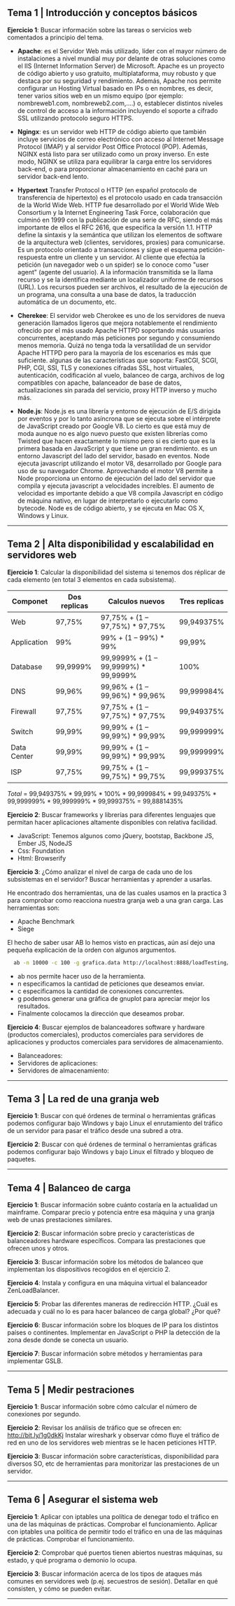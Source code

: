 ## Tema 1 | Introducción y conceptos básicos

**Ejercicio 1**: Buscar información sobre las tareas o servicios web comentados
a principio del tema.

  + **Apache**:  es el Servidor Web más utilizado, líder con el mayor número de
  instalaciones a nivel mundial muy por delante de otras soluciones como el IIS
  (Internet Information Server) de Microsoft. Apache es un proyecto de código
  abierto y uso gratuito, multiplataforma, muy robusto y que destaca por su
  seguridad y rendimiento. Además, Apache nos permite configurar un Hosting
  Virtual basado en IPs o en nombres, es decir, tener varios sitios web en un
  mismo equipo (por ejemplo: nombreweb1.com, nombreweb2.com,….) o, establecer
  distintos niveles de control de acceso a la información incluyendo el soporte
  a cifrado SSL utilizando protocolo seguro HTTPS.

  + **Ngingx**: es un servidor web HTTP de código abierto que también incluye
  servicios de correo electrónico con acceso al Internet Message Protocol (IMAP)
  y al servidor Post Office Protocol (POP). Además, NGINX está listo para ser
  utilizado como un proxy inverso. En este modo, NGINX se utiliza para equilibrar
  la carga entre los servidores back-end, o para proporcionar almacenamiento en
  caché para un servidor back-end lento.

  + **Hypertext** Transfer Protocol o HTTP (en español protocolo de transferencia
    de hipertexto) es el protocolo usado en cada transacción de la World Wide Web.
    HTTP fue desarrollado por el World Wide Web Consortium y la Internet
    Engineering Task Force, colaboración que culminó en 1999 con la publicación
    de una serie de RFC, siendo el más importante de ellos el RFC 2616, que
    especifica la versión 1.1. HTTP define la sintaxis y la semántica que
    utilizan los elementos de software de la arquitectura web (clientes,
    servidores, proxies) para comunicarse. Es un protocolo orientado a
    transacciones y sigue el esquema petición-respuesta entre un cliente y un
    servidor. Al cliente que efectúa la petición (un navegador web o un spider)
    se lo conoce como "user agent" (agente del usuario). A la información
    transmitida se la llama recurso y se la identifica mediante un localizador
    uniforme de recursos (URL). Los recursos pueden ser archivos, el resultado
    de la ejecución de un programa, una consulta a una base de datos, la
    traducción automática de un documento, etc.

  + **Cherekee**: El servidor web Cherokee es uno de los servidores de nueva
  generación llamados ligeros que mejora notablemente el rendimiento ofrecido
  por el más usado Apache HTTPD soportando más usuarios concurrentes, aceptando
  más peticiones por segundo y consumiendo menos memoria. Quizá no tenga toda la
  versatilidad de un servidor Apache HTTPD pero para la mayoría de los escenarios
  es más que suficiente. algunas de las características que soporta: FastCGI,
  SCGI, PHP, CGI, SSI, TLS y conexiones cifradas SSL, host virtuales,
  autenticación, codificación al vuelo, balanceo de carga, archivos de log
  compatibles con apache, balanceador de base de datos, actualizaciones sin
  parada del servicio, proxy HTTP inverso y mucho más.

  + **Node.js**: Node.js es una librería y entorno de ejecución de E/S dirigida
  por eventos y por lo tanto asíncrona que se ejecuta sobre el intérprete de
  JavaScript creado por Google V8. Lo cierto es que está muy de moda aunque no
  es algo nuevo puesto que existen librerías como Twisted que hacen exactamente
  lo mismo pero si es cierto que es la primera basada en JavaScript y que tiene
  un gran rendimiento.  es un entorno Javascript del lado del servidor, basado
  en eventos. Node ejecuta javascript utilizando el motor V8, desarrollado por
  Google para uso de su navegador Chrome. Aprovechando el motor V8 permite a
  Node proporciona un entorno de ejecución del lado del servidor que compila y
  ejecuta javascript a velocidades increíbles. El aumento de velocidad es
  importante debido a que V8 compila Javascript en código de máquina nativo, en
  lugar de interpretarlo o ejecutarlo como bytecode. Node es de código abierto,
  y se ejecuta en Mac OS X, Windows y Linux.


--------------------------------------------------------------------------------

## Tema 2 | Alta disponibilidad y escalabilidad en servidores web

**Ejercicio 1**:  Calcular la disponibilidad del sistema si tenemos dos réplicar
de cada elemento (en total 3 elementos en cada subsistema).

| Componet     | Dos replicas |  Calculos nuevos                         | Tres replicas |
|--------------| ------------ | ---------------------------------------- | ------------- |
| Web          | 97,75%       | 97,75% + (1 – 97,75%) * 97,75%           | 99,949375%    |
| Application  | 99%          | 99% + (1 – 99%) * 99%                    | 99,99%        |
| Database     | 99,9999%     | 99,9999% + (1 – 99,9999%) * 99,9999%     | 100%          |
| DNS          | 99,96%       | 99,96% + (1 – 99,96%) * 99,96%           | 99,999984%    |
| Firewall     | 97,75%       | 97,75% + (1 – 97,75%) * 97,75%           | 99,949375%    |
| Switch       | 99,99%       | 99,99% + (1 – 99,99%) * 99,99%           | 99,999999%    |
| Data Center  | 99,99%       | 99,99% + (1 – 99,99%) * 99,99%           | 99,999999%    |
| ISP          | 97,75%       | 99,75% + (1 – 99,75%) * 99,75%           | 99,999375%    |


_Total_ = 99,949375% \* 99,99% \* 100% \* 99,999984% \* 99,949375% \* 99,999999% \*
99,999999% \* 99,999375% = 99,8881435%

**Ejercicio 2**: Buscar frameworks y librerías para diferentes lenguajes que
permitan hacer aplicaciones altamente disponibles con relativa facilidad.

  + JavaScript: Tenemos algunos como jQuery, bootstap, Backbone JS, Ember JS, NodeJS
  + Css: Foundation
  + Html: Browserify


**Ejercicio 3**: ¿Cómo analizar el nivel de carga de cada uno de los subsistemas
en el servidor? Buscar herramientas y aprender a usarlas.

He encontrado dos herramientas, una de las cuales usamos en la practica 3 para
comprobar como reacciona nuestra granja web a una gran carga. Las herramientas
son:

  + Apache Benchmark
  + Siege

El hecho de saber usar AB lo hemos visto en practicas, aún así dejo una pequeña
explicación de la orden con algunos argumentos.

``` bash
  ab -n 10000 -c 100 -g grafica.data http://localhost:8888/loadTesting/test
```
  + ab nos permite hacer uso de la herramienta.
  + n especificamos la cantidad de peticiones que deseamos enviar.
  + c especificamos la cantidad de conexiones concurrentes.
  + g podemos generar una gráfica de gnuplot para apreciar mejor los resultados.
  + Finalmente colocamos la dirección que deseamos probar.


**Ejercicio 4**: Buscar ejemplos de balanceadores software y hardware (productos
comerciales), productos comerciales para servidores de aplicaciones y productos
comerciales para servidores de almacenamiento.

  + Balanceadores:
  + Servidores de aplicaciones:
  + Servidores de almacenamiento:

--------------------------------------------------------------------------------

## Tema 3 | La red de una granja web

**Ejercicio 1**: Buscar con qué órdenes de terminal o herramientas gráficas
podemos configurar bajo Windows y bajo Linux el
enrutamiento del tráfico de un servidor para pasar el
tráfico desde una subred a otra.


**Ejercicio 2**: Buscar con qué órdenes de terminal o herramientas gráficas
podemos configurar bajo Windows y bajo Linux el filtrado
y bloqueo de paquetes.


--------------------------------------------------------------------------------

## Tema 4 | Balanceo de carga

**Ejercicio 1**: Buscar información sobre cuánto costaría en la actualidad
un mainframe. Comparar precio y potencia entre esa
máquina y una granja web de unas prestaciones similares.


**Ejercicio 2**: Buscar información sobre precio y características de
balanceadores hardware específicos. Compara las
prestaciones que ofrecen unos y otros.


**Ejercicio 3**: Buscar información sobre los métodos de balanceo que
implementan los dispositivos recogidos en el ejercicio 2.


**Ejercicio 4**: Instala y configura en una máquina virtual el balanceador
ZenLoadBalancer.


**Ejercicio 5**: Probar las diferentes maneras de redirección HTTP.
¿Cuál es adecuada y cuál no lo es para hacer balanceo de
carga global? ¿Por qué?


**Ejercicio 6**: Buscar información sobre los bloques de IP para los distintos
países o continentes. Implementar en JavaScript o PHP la detección de la zona
desde donde se conecta un usuario.


**Ejercicio 7**: Buscar información sobre métodos y herramientas para
implementar GSLB.


--------------------------------------------------------------------------------

## Tema 5 | Medir pestraciones

**Ejercicio 1**: Buscar información sobre cómo calcular el número de
conexiones por segundo.


**Ejercicio 2**: Revisar los análisis de tráfico que se ofrecen en: http://bit.ly/1g0dkKj
Instalar wireshark y observar cómo fluye el tráfico de red en uno de los
servidores web mientras se le hacen peticiones HTTP.

**Ejercicio 3**: Buscar información sobre características, disponibilidad para
diversos SO, etc de herramientas para monitorizar las prestaciones de un servidor.

--------------------------------------------------------------------------------

## Tema 6 | Asegurar el sistema web

**Ejercicio 1**: Aplicar con iptables una política de denegar todo el tráfico en
una de las máquinas de prácticas. Comprobar el funcionamiento. Aplicar con
iptables una política de permitir todo el tráfico en una de las máquinas de
prácticas. Comprobar el funcionamiento.


**Ejercicio 2**: Comprobar qué puertos tienen abiertos nuestras máquinas,
su estado, y qué programa o demonio lo ocupa.


**Ejercicio 3**: Buscar información acerca de los tipos de ataques más
comunes en servidores web (p.ej. secuestros de sesión). Detallar en qué
consisten, y cómo se pueden evitar. 

--------------------------------------------------------------------------------
